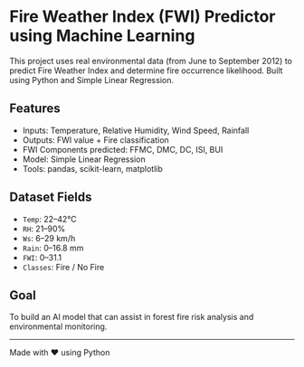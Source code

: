 # Fire Weather Index (FWI) Predictor using Machine Learning

This project uses real environmental data (from June to September 2012) to predict Fire Weather Index and determine fire occurrence likelihood. Built using Python and Simple Linear Regression.

## Features
- Inputs: Temperature, Relative Humidity, Wind Speed, Rainfall
- Outputs: FWI value + Fire classification
- FWI Components predicted: FFMC, DMC, DC, ISI, BUI
- Model: Simple Linear Regression
- Tools: pandas, scikit-learn, matplotlib

## Dataset Fields
- `Temp`: 22–42°C  
- `RH`: 21–90%  
- `Ws`: 6–29 km/h  
- `Rain`: 0–16.8 mm  
- `FWI`: 0–31.1  
- `Classes`: Fire / No Fire

## Goal
To build an AI model that can assist in forest fire risk analysis and environmental monitoring.

---

Made with ❤️ using Python
